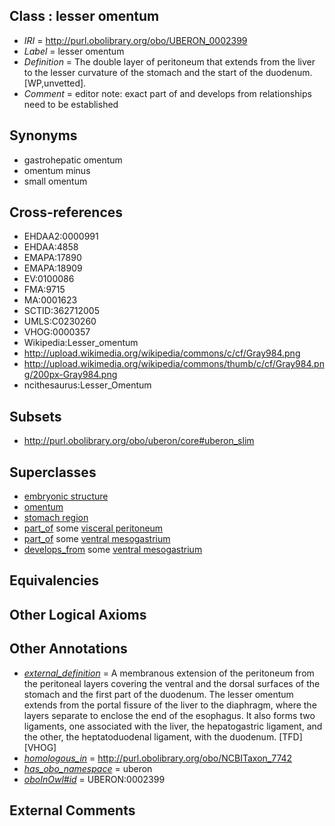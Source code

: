 
## Class : lesser omentum

 * *IRI* = http://purl.obolibrary.org/obo/UBERON_0002399
 * *Label* = lesser omentum
 * *Definition* = The double layer of peritoneum that extends from the liver to the lesser curvature of the stomach and the start of the duodenum. [WP,unvetted].
 * *Comment* = editor note: exact part of and develops from relationships need to be established

## Synonyms

 * gastrohepatic omentum
 * omentum minus
 * small omentum

## Cross-references

 * EHDAA2:0000991
 * EHDAA:4858
 * EMAPA:17890
 * EMAPA:18909
 * EV:0100086
 * FMA:9715
 * MA:0001623
 * SCTID:362712005
 * UMLS:C0230260
 * VHOG:0000357
 * Wikipedia:Lesser_omentum
 * http://upload.wikimedia.org/wikipedia/commons/c/cf/Gray984.png
 * http://upload.wikimedia.org/wikipedia/commons/thumb/c/cf/Gray984.png/200px-Gray984.png
 * ncithesaurus:Lesser_Omentum

## Subsets

 * http://purl.obolibrary.org/obo/uberon/core#uberon_slim

## Superclasses

 * [embryonic structure](../../UBERON/50/UBERON_0002050.md)
 * [omentum](../../UBERON/88/UBERON_0003688.md)
 * [stomach region](../../UBERON/34/UBERON_0009034.md)
 * [part_of](../../BFO/50/BFO_0000050.md) some [visceral peritoneum](../../UBERON/78/UBERON_0001178.md)
 * [part_of](../../BFO/50/BFO_0000050.md) some [ventral mesogastrium](../../UBERON/26/UBERON_0005626.md)
 * [develops_from](../../RO/02/RO_0002202.md) some [ventral mesogastrium](../../UBERON/26/UBERON_0005626.md)

## Equivalencies


## Other Logical Axioms


## Other Annotations

 * *[external_definition](../../UBPROP/01/UBPROP_0000001.md)* = A membranous extension of the peritoneum from the peritoneal layers covering the ventral and the dorsal surfaces of the stomach and the first part of the duodenum. The lesser omentum extends from the portal fissure of the liver to the diaphragm, where the layers separate to enclose the end of the esophagus. It also forms two ligaments, one associated with the liver, the hepatogastric ligament, and the other, the heptatoduodenal ligament, with the duodenum. [TFD][VHOG]
 * *[homologous_in](../../core#homologous/in/core#homologous_in.md)* = http://purl.obolibrary.org/obo/NCBITaxon_7742
 * *[has_obo_namespace](../../ce/oboInOwl#hasOBONamespace.md)* = uberon
 * *[oboInOwl#id](../../id/oboInOwl#id.md)* = UBERON:0002399

## External Comments


